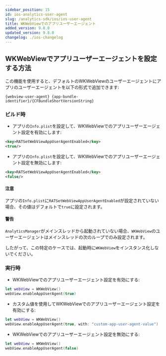 ```yaml
---
sidebar_position: 15
id: ios-analytics-user-agent
slug: /analytics-sdk/ios/ios-user-agent
title: WKWebViewでのアプリユーザーエージェント
added_version: 9.8.0
updated_version: 9.8.0
changelog: ./ios-changelog
---
```


## WKWebViewでアプリユーザーエージェントを設定する方法

この機能を使用すると、デフォルトのWKWebViewのユーザーエージェントにアプリのユーザーエージェントを以下の形式で追加できます:

`{webview-user-agent} {app-bundle-identifier}/{CFBundleShortVersionString}`

### ビルド時

- アプリの`Info.plist`を設定して、WKWebViewでのアプリユーザーエージェント設定を有効にします:

```xml
<key>RATSetWebViewAppUserAgentEnabled</key>
<true/>
```

- アプリの`Info.plist`を設定して、WKWebViewでのアプリユーザーエージェント設定を無効にします:

```xml
<key>RATSetWebViewAppUserAgentEnabled</key>
<false/>
```

#### 注意

アプリの`Info.plist`に`RATSetWebViewAppUserAgentEnabled`が設定されていない場合、その値はデフォルトで`true`に設定されます。

#### 警告

`AnalyticsManager`がメインスレッドから起動されていない場合、`WKWebView`のユーザーエージェントはメインスレッドの次のループでのみ設定されます。

したがって、この特定のケースでは、起動時に`WKWebView`をインスタンス化しないでください。

### 実行時

- WKWebViewでのアプリユーザーエージェント設定を有効にする:

```swift
let webView = WKWebView()
webView.enableAppUserAgent(true)
```

- カスタム値を使用してWKWebViewでのアプリユーザーエージェント設定を有効にする:

```swift
let webView = WKWebView()
webView.enableAppUserAgent(true, with: "custom-app-user-agent-value")
```

- WKWebViewでのアプリユーザーエージェント設定を無効にする:

```swift
let webView = WKWebView()
webView.enableAppUserAgent(false)
```
